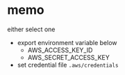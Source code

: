 # memo
either select one
  - export environment variable below
    - AWS_ACCESS_KEY_ID
    - AWS_SECRET_ACCESS_KEY
  - set credential file ```.aws/credentials```